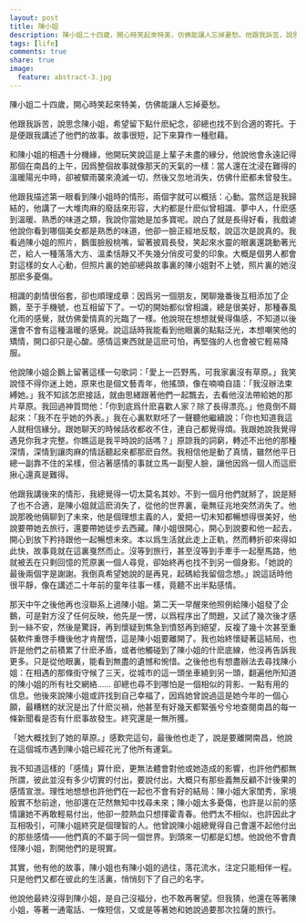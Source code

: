 ```yaml
---
layout: post
title: 陳小姐
description: 陳小姐二十四歲，開心時笑起來特美，仿佛能讓人忘掉憂愁。他跟我訴苦，說思念陳小姐，希望留下點什麽紀念，卻總找不到合適的寄托。于是便跟我講述了他們的故事。故事很短，記下來算作一種慰藉。和陳小姐的相遇……
tags: [life]
comments: true
share: true
image:
  feature: abstract-3.jpg
---
```


陳小姐二十四歲，開心時笑起來特美，仿佛能讓人忘掉憂愁。

他跟我訴苦，說思念陳小姐，希望留下點什麽紀念，卻總也找不到合適的寄托。于是便跟我講述了他們的故事。故事很短，記下來算作一種慰藉。

和陳小姐的相遇十分機緣，他開玩笑說這是上輩子未盡的緣分，他說他會永遠記得那個在南昌的上午，因爲整個故事就像那天的天氣的一樣：當人還在沈浸在難得的溫暖陽光中時，卻被驟雨襲來澆滅一切，然後又忽地消失，仿佛什麽都未曾發生。

他跟我描述第一眼看到陳小姐時的情形，兩個字就可以概括：心動。當然這是我歸結的，他講了一大堆肉麻的廢話來形容，大約都是什麽似曾相識、夢中人，什麽感到溫暖、熟悉的味道之類，我說你當她是加多寶呢。說白了就是長得好看，我戲谑他說你看到哪個美女都是熟悉的味道，他卻一臉正經地反駁，說這次是說真的。我看過陳小姐的照片，鵝蛋臉殷桃嘴，留著披肩長發，笑起來水靈的眼裏還跳動著光芒，給人一種落落大方、溫柔恬靜又不失幾分俏皮可愛的印象。大概是個男人都會對這樣的女人心動，但照片裏的她卻總與故事裏的陳小姐對不上號，照片裏的她沒那麽多憂傷。

相識的劇情很俗套，卻也順理成章：因爲另一個朋友，閑聊幾番後互相添加了企鵝，至于手機號，也互相留下了。一切的開始都似曾相識，總是很美好，那種春風化雨的感覺，就仿佛愛情真的光臨了一樣。他說現在想想就覺得傷感，不知道以後還會不會有這種溫暖的感覺。說這話時我能看到他眼裏的點點泛光，本想嘲笑他的矯情，開口卻只是心酸。感情這東西就是這麽可怕，再堅強的人也會被它輕易降服。

他說陳小姐企鵝上留著這樣一句歌詞：「愛上一匹野馬，可我家裏沒有草原。」我笑說怪不得你迷上她，原來也是個文藝青年，他搖頭，像在喃喃自語：「我沒辦法束縛她。」我不知該怎麽接話，就由思緒跟著他們一起飄去，去看他沒法帶給她的那片草原。我回過神質問他：「你到底爲什麽喜歡人家？除了長得漂亮。」他竟倒不屑起來：「我不在乎她的外表。」我在心裏默默呸了一聲聽他繼續說：「你也知道我這人就相信緣分。跟她聊天的時候話收都收不住，連自己都覺得煩。我跟她說我覺得遇見你我才完整。你瞧這是我平時說的話嗎？」原諒我的詞窮，轉述不出他的那種深情，深情到讓肉麻的情話聽起來都那麽自然。我相信他是動了真情，雖然他平日總一副靠不住的呆樣，但沾著感情的事就立馬一副聖人臉，讓他因爲一個人而這麽揪心還真是難得。

他跟我講後來的情形，我總覺得一切太莫名其妙。不到一個月他們就掰了，說是掰了也不合適，是陳小姐就這麽消失了，從他的世界裏，毫無征兆地突然消失了。他說那晚他倆聊到了未來，他是個理想主義的人，愛把一切未知都暢想得很美好，他說要帶她去旅行，還要帶她徒步去西藏。陳小姐很開心，開心到說要和他一起去，開心到放下矜持跟他一起暢想未來。本以爲生活就此走上正軌，然而轉折卻來得如此快，故事竟就在這裏戛然而止。沒等到旅行，甚至沒等到手牽手一起壓馬路，他就被丟在只剩回憶的荒原裏一個人尋覓，卻始終再也找不到另一個身影。「她說的最後兩個字是謝謝。我倒真希望她說的是再見，起碼給我留個念想。」說這話時他很平靜，像在講述二十年前的童年往事一樣，竟聽不出半點感情。

那天中午之後他再也沒聯系上過陳小姐。第二天一早醒來他照例給陳小姐發了企鵝，可是對方沒了任何反映，他先是一愣，以爲程序出了問題，又試了幾次後才感到一絲不安，然後是驚訝，再到懷疑到焦急到憤怒再到絕望，反複了幾十次甚至重裝軟件重啓手機後他才肯醒悟，這是陳小姐要離開了。我也始終懷疑著這結局，也許是他們之前積累了什麽矛盾，或者他觸碰到了陳小姐的什麽底線，他沒再告訴我更多。只是從他眼裏，能看到無盡的遺憾和惋惜。之後他也有想盡辦法去尋找陳小姐：在相遇的那條街守候了三天，從城市的這一頭坐車繞到另一頭，翻遍他所知道的陳小姐的所有社交網絡…… 卻總也尋不到哪怕是一個相似的背影、一點有用的信息。他後來說陳小姐或許找到自己幸福了，因爲她曾說過這是她今年的一個心願，最糟糕的狀況是出了什麽災禍，他甚至有好幾天都緊張兮兮地查閱南昌的每一條新聞看是否有什麽事故發生。終究還是一無所獲。

「她大概找到了她的草原。」感歎完這句，最後他也走了，說是要離開南昌，他說在這個城市遇到陳小姐已經花光了他所有運氣。

我不知道這樣的「感情」算什麽，更無法體會對他或她造成的影響，也許他們都無所謂，彼此並沒有多少切實的付出，要說付出，大概只有那些義無反顧不計後果的感情宣泄。理性地想想也許他們在一起也不會有好的結局：陳小姐大家閨秀，家境殷實不愁前途，他卻還在茫然無知中找尋未來；陳小姐太多憂傷，也許是以前的感情讓她不再敢輕易付出，他卻一腔熱血只想揮霍青春。他們太不相似，也許因此才互相吸引，可陳小姐終究是個理智的人。他曾說陳小姐總覺得自己會還不起他付出的那些感情——他們真的不屬于同一個世界。到頭來一切都是幻想。他說他不會責怪陳小姐，割開他們的是現實。

其實，他有他的故事，陳小姐也有陳小姐的過往，落花流水，注定只能相伴一程。只是他們又都在彼此的生活裏，悄悄刻下了自己的名字。

他說他最終沒得到陳小姐，是自己沒福分，也不敢再奢望。但我猜，他還在等著陳小姐，等著一通電話、一條短信，又或是等著她和她說過要那次拉薩的旅行。
